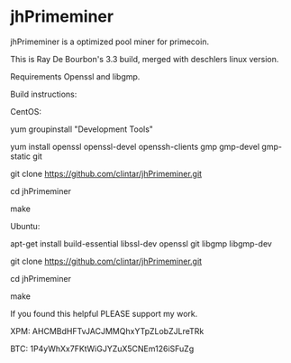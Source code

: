 jhPrimeminer
============

jhPrimeminer is a optimized pool miner for primecoin.

This is Ray De Bourbon's 3.3 build, merged with deschlers linux version.

Requirements
Openssl and libgmp.



Build instructions:

CentOS:

yum groupinstall "Development Tools"

yum install openssl openssl-devel openssh-clients gmp gmp-devel gmp-static git

git clone https://github.com/clintar/jhPrimeminer.git

cd jhPrimeminer

make


Ubuntu:

apt-get install build-essential libssl-dev openssl git libgmp libgmp-dev

git clone https://github.com/clintar/jhPrimeminer.git

cd jhPrimeminer

make



If you found this helpful PLEASE support my work.

XPM: AHCMBdHFTvJACJMMQhxYTpZLobZJLreTRk

BTC: 1P4yWhXx7FKtWiGJYZuX5CNEm126iSFuZg
